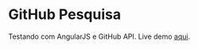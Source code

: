 # GitHub Pesquisa
Testando com AngularJS e GitHub API. Live demo <a href="http://rodrigocandrade.github.io/Demos/githubpesquisa.html">aqui</a>.
